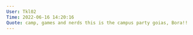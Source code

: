 ```yaml
---
User: Tkl02
Time: 2022-06-16 14:20:16
Quote: camp, games and nerds this is the campus party goias, Bora!!
---
```

